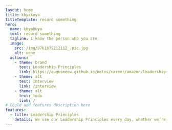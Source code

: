 ```yaml
---
layout: home
title: kbyakuya
titleTemplate: record something
hero:
  name: kbyakuya
  text: record something
  tagline: I know the person who you are.
  image:
    src: /img/9761679212112_.pic.jpg
    alt: none
  actions:
    - theme: brand
      text: Leadership Principles
      link: https://augusmeow.github.io/notes/career/amazon/leadership-principles/        
    - theme: alt
      text: Interview
      link: /interview
    - theme: alt
      text: todo
      link: /
# Could add features description here
features:
  - title: Leadership Principles
    details: We use our Leadership Principles every day, whether we’re discussing ideas for new projects or deciding on the best way to solve a problem. It’s just one of the things that makes Amazon peculiar.
---
```

